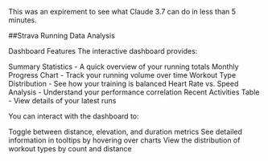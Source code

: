 This was an expirement to see what Claude 3.7 can do in less than 5 minutes.

##Strava Running Data Analysis

Dashboard Features
The interactive dashboard provides:

Summary Statistics - A quick overview of your running totals
Monthly Progress Chart - Track your running volume over time
Workout Type Distribution - See how your training is balanced
Heart Rate vs. Speed Analysis - Understand your performance correlation
Recent Activities Table - View details of your latest runs

You can interact with the dashboard to:

Toggle between distance, elevation, and duration metrics
See detailed information in tooltips by hovering over charts
View the distribution of workout types by count and distance
